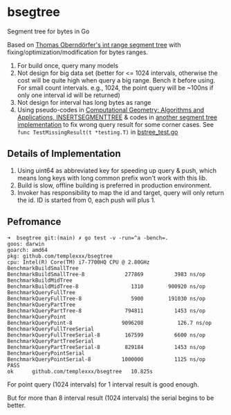 # bsegtree
Segment tree for bytes in Go

Based on [Thomas Oberndörfer's int range segment tree](https://github.com/toberndo/go-stree) with fixing/optimization/modification for bytes ranges.

1. For build once, query many models
2. Not design for big data set 
(better for <= 1024 intervals, otherwise the cost will be quite high when query a big range. Bench it before using. 
For small count intervals. e.g., 1024, the point query will be ~100ns if only one interval id will be returned)
3. Not design for interval has long bytes as range
4. Using pseudo-codes in [Computational Geometry: Algorithms and Applications, INSERTSEGMENTTREE](http://www.cs.uu.nl/geobook/pseudo.pdf) &
codes in [another segment tree implementation](https://github.com/seppestas/go-segtree) to fix
wrong query result for some corner cases. See `func TestMissingResult(t *testing.T)` in [bstree_test.go](bstree_test.go)

## Details of Implementation

1. Using uint64 as abbreviated key for speeding up query & push, which means long keys with long common prefix won't work with this lib.
2. Build is slow, offline building is preferred in production environment.
3. Invoker has responsibility to map the id and target, query will only return the id. ID is started from 0, each push will plus 1.

## Pefromance

```shell
➜  bsegtree git:(main) ✗ go test -v -run=^a -bench=.
goos: darwin
goarch: amd64
pkg: github.com/templexxx/bsegtree
cpu: Intel(R) Core(TM) i7-7700HQ CPU @ 2.80GHz
BenchmarkBuildSmallTree
BenchmarkBuildSmallTree-8        	  277869	      3983 ns/op
BenchmarkBuildMidTree
BenchmarkBuildMidTree-8          	    1310	    900920 ns/op
BenchmarkQueryFullTree
BenchmarkQueryFullTree-8         	    5900	    191030 ns/op
BenchmarkQueryPartTree
BenchmarkQueryPartTree-8         	  794811	      1453 ns/op
BenchmarkQueryPoint
BenchmarkQueryPoint-8            	 9096208	       126.7 ns/op
BenchmarkQueryFullTreeSerial
BenchmarkQueryFullTreeSerial-8   	  167599	      6600 ns/op
BenchmarkQueryPartTreeSerial
BenchmarkQueryPartTreeSerial-8   	  829184	      1453 ns/op
BenchmarkQueryPointSerial
BenchmarkQueryPointSerial-8      	 1000000	      1125 ns/op
PASS
ok  	github.com/templexxx/bsegtree	10.825s
```

For point query (1024 intervals) for 1 interval result is good enough.

But for more than 8 interval result (1024 intervals) the serial begins to be better.